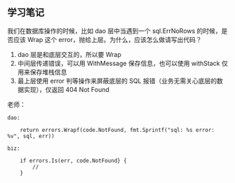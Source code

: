 ## 学习笔记

我们在数据库操作的时候，比如 dao 层中当遇到一个 sql.ErrNoRows 的时候，是否应该 Wrap 这个 error，抛给上层。为什么，应该怎么做请写出代码？

1. dao 层是和底层交互的，所以要 Wrap
2. 中间层传递错误，可以用 WithMessage 保存信息，也可以使用 withStack 仅用来保存堆栈信息
3. 最上层使用 error 判等操作来屏蔽底层的 SQL 报错（业务无需关心底层的数据实现），仅返回 404 Not Found

老师：

    dao:

        return errors.Wrapf(code.NotFound, fmt.Sprintf("sql: %s error: %v", sql, err))

    biz:

        if errors.Is(err, code.NotFound} {
            //
        }
